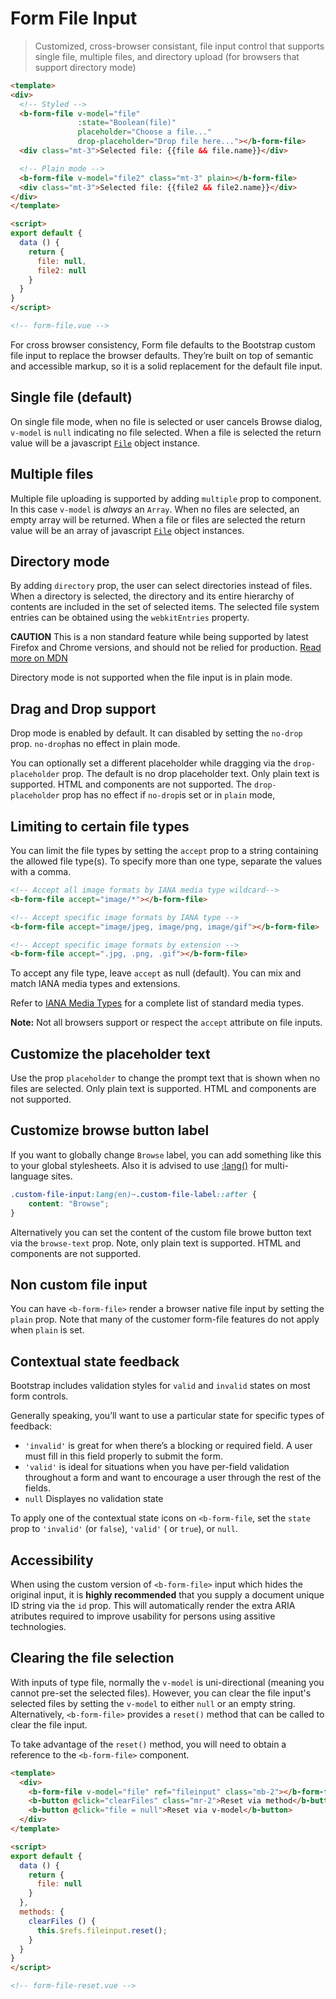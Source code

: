 # Form File Input

> Customized, cross-browser consistant, file input control that supports single file,
multiple files, and directory upload (for browsers that support directory mode)

```html
<template>
<div>
  <!-- Styled -->
  <b-form-file v-model="file"
               :state="Boolean(file)"
               placeholder="Choose a file..."
               drop-placeholder="Drop file here..."></b-form-file>
  <div class="mt-3">Selected file: {{file && file.name}}</div>

  <!-- Plain mode -->
  <b-form-file v-model="file2" class="mt-3" plain></b-form-file>
  <div class="mt-3">Selected file: {{file2 && file2.name}}</div>
</div>
</template>

<script>
export default {
  data () {
    return {
      file: null,
      file2: null
    }
  }
}
</script>

<!-- form-file.vue -->
```

For cross browser consistency, Form file defaults to the Bootstrap custom file
input to replace the browser defaults. They’re built on top of semantic and accessible
markup, so it is a solid replacement for the default file input.


## Single file (default)
On single file mode, when no file is selected or user cancels Browse dialog, `v-model` is `null`
indicating no file selected. When a file is selected the return value will be a javascript
[`File`](https://developer.mozilla.org/en/docs/Web/API/File) object instance.


## Multiple files
Multiple file uploading is supported by adding `multiple` prop to component.
In this case `v-model` is *always* an `Array`. When no files are selected, an empty array
will be returned. When a file or files are selected the return value will be an array of
javascript [`File`](https://developer.mozilla.org/en/docs/Web/API/File) object instances.


## Directory mode
By adding `directory` prop, the user can select directories instead of files.
When a directory is selected, the directory and its entire hierarchy of contents are included in the set of selected items.
The selected file system entries can be obtained using the `webkitEntries` property.

**CAUTION** This is a non standard feature while being supported by latest Firefox and Chrome versions, and should not
be relied for production.
[Read more on MDN](https://developer.mozilla.org/en-US/docs/Web/API/HTMLInputElement/webkitdirectory)

Directory mode is not supported when the file input is in plain mode.


## Drag and Drop support
Drop mode is enabled by default. It can disabled by setting the `no-drop`
prop. `no-drop`has no effect in plain mode.

You can optionally set a different placeholder while dragging via the
`drop-placeholder` prop. The default is no drop placeholder text. Only
plain text is supported. HTML and components are not supported. The
`drop-placeholder` prop has no effect if `no-drop`is set or in `plain` mode,


## Limiting to certain file types
You can limit the file types by setting the `accept` prop to a string containing the
allowed file type(s). To specify more than one type, separate the values with a comma.

```html
<!-- Accept all image formats by IANA media type wildcard-->
<b-form-file accept="image/*"></b-form-file>

<!-- Accept specific image formats by IANA type -->
<b-form-file accept="image/jpeg, image/png, image/gif"></b-form-file>

<!-- Accept specific image formats by extension -->
<b-form-file accept=".jpg, .png, .gif"></b-form-file>
```

To accept any file type, leave `accept` as null (default). You can mix and match IANA
media types and extensions.

Refer to [IANA Media Types](http://www.iana.org/assignments/media-types/) for a complete
list of standard media types.

**Note:** Not all browsers support or respect the `accept` attribute on file inputs.


## Customize the placeholder text
Use the prop `placeholder` to change the prompt text that is shown when no
files are selected. Only plain text is supported. HTML and components are not supported.


## Customize browse button label
If you want to globally change `Browse` label, you can add something like this to your global stylesheets.
Also it is advised to use [:lang()](https://developer.mozilla.org/en-US/docs/Web/CSS/:lang) for multi-language sites.

```css
.custom-file-input:lang(en)~.custom-file-label::after {
    content: "Browse";
}
```

Alternatively you can set the content of the custom file browe button
text via the `browse-text` prop. Note, only plain text is supported. HTML and
components are not supported.


## Non custom file input
You can have `<b-form-file>` render a browser native file input by setting the `plain` prop.
Note that many of the customer form-file features do not apply when `plain` is set.


## Contextual state feedback
Bootstrap includes validation styles for `valid` and `invalid` states
on most form controls.

Generally speaking, you’ll want to use a particular state for specific types of feedback:
- `'invalid'` is great for when there’s a blocking or required field. A user must fill in
this field properly to submit the form.
- `'valid'` is ideal for situations when you have per-field validation throughout a form
and want to encourage a user through the rest of the fields.
- `null` Displayes no validation state

To apply one of the contextual state icons on `<b-form-file`, set the `state` prop
to `'invalid'` (or `false`), `'valid'` ( or `true`), or `null`.


## Accessibility
When using the custom version of  `<b-form-file>` input which hides the original input, it is
**highly recommended** that you supply a document unique ID string via the `id` prop. This will
automatically render the extra ARIA atributes required to improve usability for persons using
assitive technologies.


## Clearing the file selection
With inputs of type file, normally the `v-model` is uni-directional (meaning
you cannot pre-set the selected files). However, you can clear the file input's 
selected files by setting the `v-model` to either `null` or an empty string.
Alternatively,  `<b-form-file>` provides a `reset()` method that can be
called to clear the file input.

To take advantage of the `reset()` method, you will need to obtain a reference
to the `<b-form-file>` component.

```html
<template>
  <div>
    <b-form-file v-model="file" ref="fileinput" class="mb-2"></b-form-file>
    <b-button @click="clearFiles" class="mr-2">Reset via method</b-button>
    <b-button @click="file = null">Reset via v-model</b-button>
  </div>
</template>

<script>
export default {
  data () {
    return {
      file: null
    }
  },
  methods: {
    clearFiles () {
      this.$refs.fileinput.reset();
    }
  }
}
</script>

<!-- form-file-reset.vue -->
```


<!-- Component reference added automatically from component package.json -->
